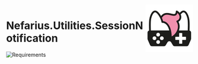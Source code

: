 <img src="assets/NSS-128x128.png" align="right" />

# Nefarius.Utilities.SessionNotification

![Requirements](https://img.shields.io/badge/Requires-.NET%20Standard%202.0-blue.svg)
